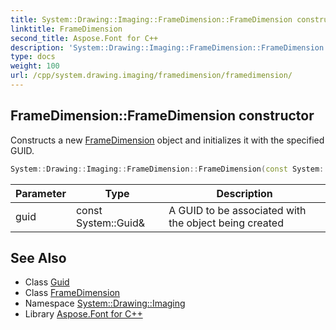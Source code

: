 ```yaml
---
title: System::Drawing::Imaging::FrameDimension::FrameDimension constructor
linktitle: FrameDimension
second_title: Aspose.Font for C++
description: 'System::Drawing::Imaging::FrameDimension::FrameDimension constructor. Constructs a new FrameDimension object and initializes it with the specified GUID in C++.'
type: docs
weight: 100
url: /cpp/system.drawing.imaging/framedimension/framedimension/
---
```

## FrameDimension::FrameDimension constructor


Constructs a new [FrameDimension](../) object and initializes it with the specified GUID.

```cpp
System::Drawing::Imaging::FrameDimension::FrameDimension(const System::Guid &guid)
```


| Parameter | Type | Description |
| --- | --- | --- |
| guid | const System::Guid\& | A GUID to be associated with the object being created |

## See Also

* Class [Guid](../../../system/guid/)
* Class [FrameDimension](../)
* Namespace [System::Drawing::Imaging](../../)
* Library [Aspose.Font for C++](../../../)

